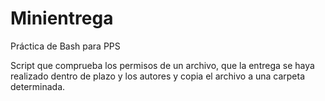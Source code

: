 # Minientrega
Práctica de Bash para PPS 

Script que comprueba los permisos de un archivo, 
que la entrega se haya realizado dentro de plazo 
y los autores y copia el archivo a una carpeta 
determinada.
